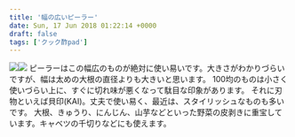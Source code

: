 ```yaml
---
title: '幅の広いピーラー'
date: Sun, 17 Jun 2018 01:22:14 +0000
draft: false
tags: ['クック酢pad']
---
```


[![](//ws-fe.amazon-adsystem.com/widgets/q?_encoding=UTF8&ASIN=B00ZVUMOU8&Format=_SL160_&ID=AsinImage&MarketPlace=JP&ServiceVersion=20070822&WS=1&tag=hrm0a-22)](https://www.amazon.co.jp/%E8%B2%9D%E5%8D%B0-Kai-House-Select-DH-7205/dp/B00ZVUMOU8/ref=as_li_ss_il?s=home&ie=UTF8&qid=1529197898&sr=1-23&keywords=%E3%83%94%E3%83%BC%E3%83%A9%E3%83%BC&linkCode=li2&tag=hrm0a-22&linkId=9e711d371faf9b901e6c6e22c3e01f45)![](https://ir-jp.amazon-adsystem.com/e/ir?t=hrm0a-22&l=li2&o=9&a=B00ZVUMOU8) ピーラーはこの幅広のものが絶対に使い易いです。大きさがわかりづらいですが、幅は太めの大根の直径よりも大きいと思います。 100均のものは小さく使いづらい上に、すぐに切れ味が悪くなって駄目な印象があります。 それに刃物といえば貝印(KAI)。丈夫で使い易く、最近は、スタイリッシュなものも多いです。 大根、きゅうり、にんじん、山芋などといった野菜の皮剥きに重宝しています。キャベツの千切りなどにも使えます。